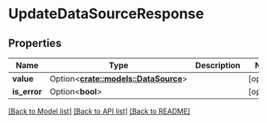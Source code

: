 # UpdateDataSourceResponse

## Properties

Name | Type | Description | Notes
------------ | ------------- | ------------- | -------------
**value** | Option<[**crate::models::DataSource**](DataSource.md)> |  | [optional]
**is_error** | Option<**bool**> |  | [optional]

[[Back to Model list]](../README.md#documentation-for-models) [[Back to API list]](../README.md#documentation-for-api-endpoints) [[Back to README]](../README.md)


